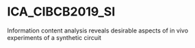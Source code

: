# ICA_CIBCB2019_SI
Information content analysis reveals desirable aspects of in vivo experiments of a synthetic circuit
